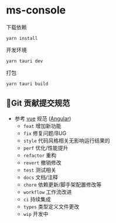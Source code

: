 # ms-console

下载依赖
```
yarn install
```

开发环境
```
yarn tauri dev
```

打包
```
yarn tauri build
```

## 🚀Git 贡献提交规范
- 参考  [vue](https://github.com/vuejs/vue/blob/dev/.github/COMMIT_CONVENTION.md) 规范  ([Angular](https://github.com/conventional-changelog/conventional-changelog/tree/master/packages/conventional-changelog-angular))
    - `feat` 增加新功能
    - `fix` 修复问题/BUG
    - `style` 代码风格相关无影响运行结果的
    - `perf` 优化/性能提升
    - `refactor` 重构
    - `revert` 撤销修改
    - `test` 测试相关
    - `docs` 文档/注释
    - `chore` 依赖更新/脚手架配置修改等
    - `workflow` 工作流改进
    - `ci` 持续集成
    - `types` 类型定义文件更改
    - `wip` 开发中
